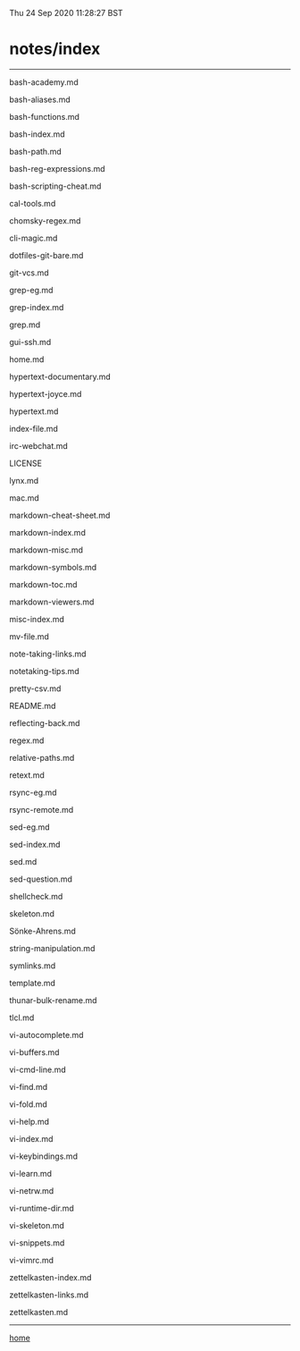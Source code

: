 Thu 24 Sep 2020 11:28:27 BST

# notes/index

___

bash-academy.md

bash-aliases.md

bash-functions.md

bash-index.md

bash-path.md

bash-reg-expressions.md

bash-scripting-cheat.md

cal-tools.md

chomsky-regex.md

cli-magic.md

dotfiles-git-bare.md

git-vcs.md

grep-eg.md

grep-index.md

grep.md

gui-ssh.md

home.md

hypertext-documentary.md

hypertext-joyce.md

hypertext.md

index-file.md

irc-webchat.md

LICENSE

lynx.md

mac.md

markdown-cheat-sheet.md

markdown-index.md

markdown-misc.md

markdown-symbols.md

markdown-toc.md

markdown-viewers.md

misc-index.md

mv-file.md

note-taking-links.md

notetaking-tips.md

pretty-csv.md

README.md

reflecting-back.md

regex.md

relative-paths.md

retext.md

rsync-eg.md

rsync-remote.md

sed-eg.md

sed-index.md

sed.md

sed-question.md

shellcheck.md

skeleton.md

Sönke-Ahrens.md

string-manipulation.md

symlinks.md

template.md

thunar-bulk-rename.md

tlcl.md

vi-autocomplete.md

vi-buffers.md

vi-cmd-line.md

vi-find.md

vi-fold.md

vi-help.md

vi-index.md

vi-keybindings.md

vi-learn.md

vi-netrw.md

vi-runtime-dir.md

vi-skeleton.md

vi-snippets.md

vi-vimrc.md

zettelkasten-index.md

zettelkasten-links.md

zettelkasten.md

___

[home](./home.md) 

